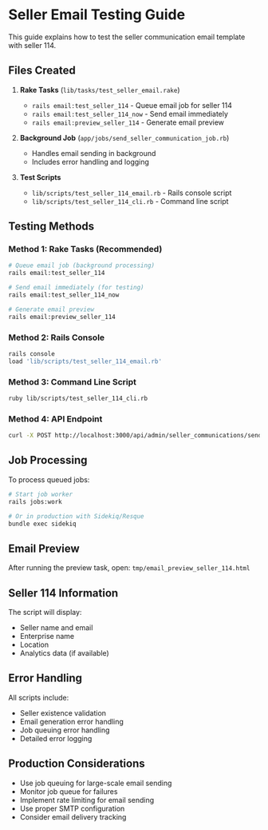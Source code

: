 # Seller Email Testing Guide

This guide explains how to test the seller communication email template with seller 114.

## Files Created

1. **Rake Tasks** (`lib/tasks/test_seller_email.rake`)

   - `rails email:test_seller_114` - Queue email job for seller 114
   - `rails email:test_seller_114_now` - Send email immediately
   - `rails email:preview_seller_114` - Generate email preview

2. **Background Job** (`app/jobs/send_seller_communication_job.rb`)

   - Handles email sending in background
   - Includes error handling and logging

3. **Test Scripts**
   - `lib/scripts/test_seller_114_email.rb` - Rails console script
   - `lib/scripts/test_seller_114_cli.rb` - Command line script

## Testing Methods

### Method 1: Rake Tasks (Recommended)

```bash
# Queue email job (background processing)
rails email:test_seller_114

# Send email immediately (for testing)
rails email:test_seller_114_now

# Generate email preview
rails email:preview_seller_114
```

### Method 2: Rails Console

```bash
rails console
load 'lib/scripts/test_seller_114_email.rb'
```

### Method 3: Command Line Script

```bash
ruby lib/scripts/test_seller_114_cli.rb
```

### Method 4: API Endpoint

```bash
curl -X POST http://localhost:3000/api/admin/seller_communications/send_to_test_seller
```

## Job Processing

To process queued jobs:

```bash
# Start job worker
rails jobs:work

# Or in production with Sidekiq/Resque
bundle exec sidekiq
```

## Email Preview

After running the preview task, open:
`tmp/email_preview_seller_114.html`

## Seller 114 Information

The script will display:

- Seller name and email
- Enterprise name
- Location
- Analytics data (if available)

## Error Handling

All scripts include:

- Seller existence validation
- Email generation error handling
- Job queuing error handling
- Detailed error logging

## Production Considerations

- Use job queuing for large-scale email sending
- Monitor job queue for failures
- Implement rate limiting for email sending
- Use proper SMTP configuration
- Consider email delivery tracking
